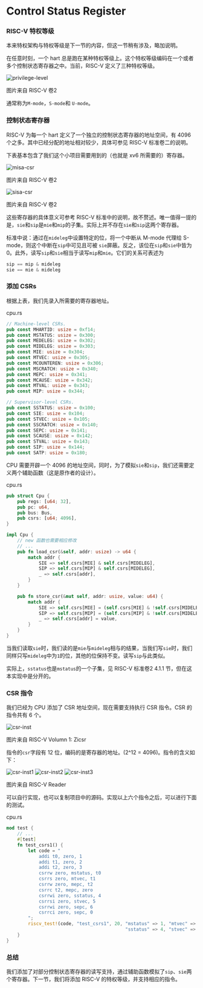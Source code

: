 # Control Status Register


### RISC-V 特权等级

本来特权架构与特权等级是下一节的内容，但这一节稍有涉及，略加说明。

在任意时刻，一个 hart 总是跑在某种特权等级上。这个特权等级编码在一个或者多个控制状态寄存器之中。当前，RISC-V 定义了三种特权等级。

![privilege-level](./images/privilege-level.png)
<p class="comment">图片来自 RISC-V 卷2</p>

通常称为`M-mode`，`S-mode`和 `U-mode`。

### 控制状态寄存器

RISC-V 为每一个 hart 定义了一个独立的控制状态寄存器的地址空间，有 4096 个之多。其中已经分配的地址相对较少，具体可参见 RISC-V 标准卷二的说明。

下表基本包含了我们这个小项目需要用到的（也就是 xv6 所需要的）寄存器。

![misa-csr](./images/misa-csr.png)
<p class="comment">图片来自 RISC-V 卷2</p>

![sisa-csr](./images/sisa-csr.png)
<p class="comment">图片来自 RISC-V 卷2</p>


这些寄存器的具体意义可参考 RISC-V 标准中的说明，故不赘述。唯一值得一提的是，`sie`和`sip`是`mie`和`mip`的子集。实际上并不存在`sie`和`sip`这两个寄存器。

标准中说：通过在`mideleg`中设置特定的位，将一个中断从 M-mode 代理给 S-mode，则这个中断在`sip`中可见且可被 `sie`屏蔽。反之，该位在`sip`和`sie`中皆为 0。此外，读写`sip`和`sie`相当于读写`mip`和`mie`。它们的关系可表述为

```rs
sip == mip & mideleg 
sie == mie & mideleg
```

### 添加 CSRs

根据上表，我们先录入所需要的寄存器地址。

<p class="filename">cpu.rs</p>

```rs
// Machine-level CSRs.
pub const MHARTID: usize = 0xf14;
pub const MSTATUS: usize = 0x300;
pub const MEDELEG: usize = 0x302;
pub const MIDELEG: usize = 0x303;
pub const MIE: usize = 0x304;
pub const MTVEC: usize = 0x305;
pub const MCOUNTEREN: usize = 0x306;
pub const MSCRATCH: usize = 0x340;
pub const MEPC: usize = 0x341;
pub const MCAUSE: usize = 0x342;
pub const MTVAL: usize = 0x343;
pub const MIP: usize = 0x344;

// Supervisor-level CSRs.
pub const SSTATUS: usize = 0x100;
pub const SIE: usize = 0x104;
pub const STVEC: usize = 0x105;
pub const SSCRATCH: usize = 0x140;
pub const SEPC: usize = 0x141;
pub const SCAUSE: usize = 0x142;
pub const STVAL: usize = 0x143;
pub const SIP: usize = 0x144;
pub const SATP: usize = 0x180;
```


CPU 需要开辟一个 4096 的地址空间，同时，为了模拟`sie`和`sip`，我们还需要定义两个辅助函数（这是原作者的设计）。

<p class="filename">cpu.rs</p>

```rs
pub struct Cpu {
    pub regs: [u64; 32],
    pub pc: u64,
    pub bus: Bus,
    pub csrs: [u64; 4096],
}

impl Cpu {
    // new 函数也需要相应修改
    // ...
    pub fn load_csr(&self, addr: usize) -> u64 {
        match addr {
            SIE => self.csrs[MIE] & self.csrs[MIDELEG],
            SIP => self.csrs[MIP] & self.csrs[MIDELEG],
            _ => self.csrs[addr],
        }
    }

    pub fn store_csr(&mut self, addr: usize, value: u64) {
        match addr {
            SIE => self.csrs[MIE] = (self.csrs[MIE] & !self.csrs[MIDELEG]) | (value & self.csrs[MIDELEG]),
            SIP => self.csrs[MIP] = (self.csrs[MIP] & !self.csrs[MIDELEG]) | (value & self.csrs[MIDELEG]),
            _ => self.csrs[addr] = value,
        }
    }
}
```

当我们读取`sie`时，我们读的是`mie`与`mideleg`相与的结果，当我们写`sie`时，我们同样只写`mideleg`中为`1`的位，其他的位保持不变。读写`sip`与此类似。

实际上，`sstatus`也是`mstatus`的一个子集，见 RISC-V 标准卷2 4.1.1 节，但在这本实现中是分开的。

### CSR 指令

我们已经为 CPU 添加了 CSR 地址空间，现在需要支持执行 CSR 指令。CSR 的指令共有 6 个。

![csr-inst](./images/csr-inst.png)

<p class="comment">图片来自 RISC-V Volumn 1: Zicsr</p>

指令的`csr`字段有 12 位，编码的是寄存器的地址。(2^12 = 4096)。指令的含义如下：

![csr-inst1](./images/csr-inst1.png)
![csr-inst2](./images/csr-inst2.png)
![csr-inst3](./images/csr-inst3.png)


<p class="comment">图片来自 RISC-V Reader</p>


可以自行实现，也可以复制项目中的源码。实现以上六个指令之后，可以进行下面的测试。

<p class="filename">cpu.rs</p>

```rs
mod test {
    // ...
    #[test]
    fn test_csrs1() {
        let code = "
            addi t0, zero, 1
            addi t1, zero, 2
            addi t2, zero, 3
            csrrw zero, mstatus, t0
            csrrs zero, mtvec, t1
            csrrw zero, mepc, t2
            csrrc t2, mepc, zero
            csrrwi zero, sstatus, 4
            csrrsi zero, stvec, 5
            csrrwi zero, sepc, 6
            csrrci zero, sepc, 0 
        ";
        riscv_test!(code, "test_csrs1", 20, "mstatus" => 1, "mtvec" => 2, "mepc" => 3,
                                            "sstatus" => 4, "stvec" => 5, "sepc" => 6);
    }
}
```

### 总结

我们添加了对部分控制状态寄存器的读写支持，通过辅助函数模拟了`sip`、`sie`两个寄存器。下一节，我们将添加 RISC-V 的特权等级，并支持相应的指令。